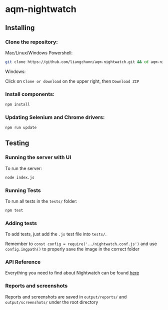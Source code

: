 # aqm-nightwatch
## Installing

### Clone the repository:
Mac/Linux/Windows Powershell:

```sh
git clone https://github.com/liangchunn/aqm-nightwatch.git && cd aqm-nightwatch
```

Windows:

Click on `Clone or download` on the upper right, then `Download ZIP`

### Install components:
```sh
npm install
```

### Updating Selenium and Chrome drivers:
```sh
npm run update
```

## Testing

### Running the server with UI
To run the server:
```sh
node index.js
```

### Running Tests
To run all tests in the `tests/` folder:
```sh
npm test
```

### Adding tests
To add tests, just add the `.js` test file into `tests/`.

Remember to `const config = require('../nightwatch.conf.js')` and use `config.imgpath()` to properly save the image in the correct folder

### API Reference

Everything you need to find about Nightwatch can be found [here](http://nightwatchjs.org/api)

### Reports and screenshots
Reports and screenshots are saved in `output/reports/` and `output/screenshots/` under the root directory
